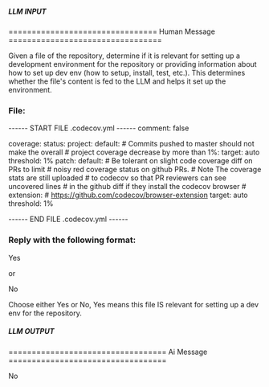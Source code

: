 ##### LLM INPUT #####
================================ Human Message =================================

Given a file of the repository, determine if it is relevant for setting up a development environment for the repository or providing information about how to set up dev env (how to setup, install, test, etc.). This determines whether the file's content is fed to the LLM and helps it set up the environment.

### File:
------ START FILE .codecov.yml ------
comment: false

coverage:
  status:
    project:
      default:
        # Commits pushed to master should not make the overall
        # project coverage decrease by more than 1%:
        target: auto
        threshold: 1%
    patch:
      default:
        # Be tolerant on slight code coverage diff on PRs to limit
        # noisy red coverage status on github PRs.
        # Note The coverage stats are still uploaded
        # to codecov so that PR reviewers can see uncovered lines
        # in the github diff if they install the codecov browser
        # extension:
        # https://github.com/codecov/browser-extension
        target: auto
        threshold: 1%
 

------ END FILE .codecov.yml ------

### Reply with the following format:

<rel>Yes</rel>

or

<rel>No</rel>

Choose either Yes or No, Yes means this file IS relevant for setting up a dev env for the repository.

##### LLM OUTPUT #####
================================== Ai Message ==================================

<rel>No</rel>